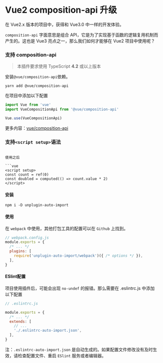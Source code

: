 # Vue2 composition-api 升级

在 Vue2.x 版本的项目中，获得和 Vue3.0 中一样的开发体验。

`composition-api` 字面意思是组合 API，它是为了实现基于函数的逻辑复用机制而产生的。这也是 Vue3 亮点之一，那么我们如何才能够在 Vue2 项目中使用呢？



### 支持 composition-api

>  本插件要求使用 TypeScript **4.2** 或以上版本

安装`@vue/composition-api`依赖。

```shell
yarn add @vue/composition-api
```

在项目中添加以下配置

```js
import Vue from 'vue'
import VueCompositionApi from '@vue/composition-api'

Vue.use(VueCompositionApi)
```

更多内容：[vue/composition-api](https://github.com/vuejs/composition-api) 



### 支持`<script setup>`语法

<script setup>是在单文件组件 (SFC) 中使用组合式 API 的编译时语法糖，是 Vue3.2 新加入的语法。那么，我们也可以在 Vue2 项目中使用它。文档：https://v3.cn.vuejs.org/guide/composition-api-setup.html

需要安装`unplugin-vue2-script-setup`依赖。

```shell
yarn add unplugin-vue2-script-setup -D
```

这里使用的是`webpack`，所以需要在配置中加上

```js
// webpack.config.js
const ScriptSetup = require('unplugin-vue2-script-setup/webpack').default
module.exports = {
  /* ... */
  plugins: [
    ScriptSetup({ /* options */ }),
  ]
}
```

其他的一些打包工具使用方式，可以查看 [unplugin-vue2-script-setup](https://github.com/antfu/unplugin-vue2-script-setup)。



### 在 Vue2 项目中使用 Volar

以下是官方的解释：

> 我们建议将 VS Code 与 Volar 结合使用以获得最佳体验（如果您拥有 Vetur，您可能希望禁用它）。 使用 Volar 时，您需要安装 @vue/runtime-dom 作为 devDependencies 以使其在 Vue 2 上工作。

```shell
yarn add @vue/runtime-dom -D
```



### 支持 TypeScript 语法

#### tsconfig.json

`tsconfig.json`文件中指定了用来编译这个项目的根文件和编译选项。

这里需要注意 IDE 会提示缺少全局类型。那么需要添加以下配置

```
{
  "compilerOptions": {
    "types": [
      "unplugin-vue2-script-setup/types"
    ]
  }
}
```

Volar 优先支持 Vue 3。Vue 3 和 Vue 2 模板有些不同。项目中需要设置 ExperimentCompatMode 选项以支持 Vue 2 模板。

```
{
  "compilerOptions": {
    ...
  },
  "vueCompilerOptions": {
    "experimentalCompatMode": 2
  },
}
```

#### ESLint

如果项目中使用了 ESLint，可能会出现带有 <script setup> 的 `@typescript-eslint/no-unused-vars` 警告。

建议可以禁用它：在 `tsconfig.json` 中添加 `noUnusedLocals: true` 。Volar 会正确推断出真正不通过`ESlint` 校验的那一部分。



### unplugin-auto-import 自动按需引入

在 <script setup>需要手动 `import` 各种方法， [unplugin-auto-import](https://github.com/antfu/unplugin-auto-import) 会根据代码中使用到的内容，自动引入 `Vue` 各种方法

未使用插件前

```vue
<script setup>
import { computed, ref } from 'vue'
const count = ref(0)
const doubled = computed(() => count.value * 2)
</script>
```

使用之后

```vue
<script setup>
const count = ref(0)
const doubled = computed(() => count.value * 2)
</script>
```



#### 安装

```shell
npm i -D unplugin-auto-import
```



#### 使用

在 `webpack` 中使用，其他打包工具的配置可以在 `Github` 上找到。

```js
// webpack.config.js
module.exports = {
  /* ... */
  plugins: [
    require('unplugin-auto-import/webpack')({ /* options */ }),
  ],
}
```



#### ESlint配置

项目使用插件后，可能会出现 `no-undef` 的报错。那么需要在 .eslintrc.js 中添加以下配置

```js
// .eslintrc.js

module.exports = {
  /* ... */
  extends: [
    // ...
    './.eslintrc-auto-import.json',
  ],
}
```

注：`.eslintrc-auto-import.json` 是自动生成的。如果配置文件修改没有及时生效，请检查配置文件、重启 `ESlint` 服务或者编辑器。